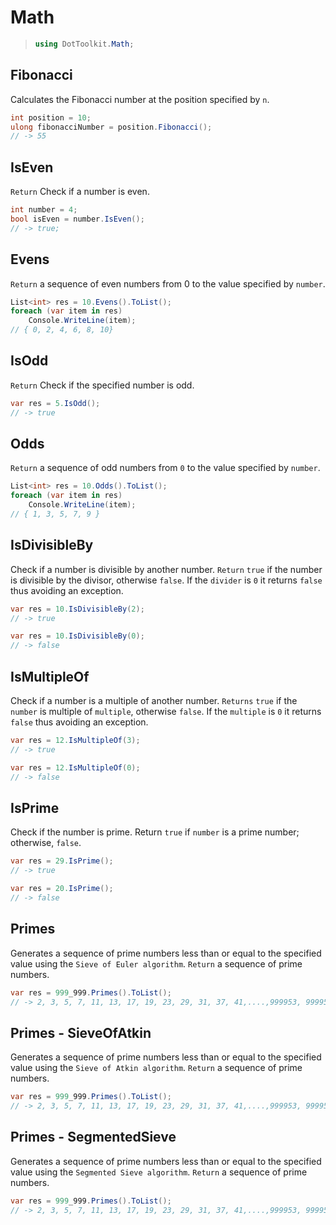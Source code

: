 # Math
> ```csharp
> using DotToolkit.Math;
> ```

## Fibonacci
Calculates the Fibonacci number at the position specified by `n`.
```csharp
int position = 10;
ulong fibonacciNumber = position.Fibonacci();
// -> 55
```

## IsEven
`Return` Check if a number is even.
```csharp
int number = 4;
bool isEven = number.IsEven();
// -> true;
```

## Evens
`Return` a sequence of even numbers from 0 to the value specified by `number`.
```csharp
List<int> res = 10.Evens().ToList();
foreach (var item in res)
    Console.WriteLine(item);
// { 0, 2, 4, 6, 8, 10}
```

## IsOdd
`Return` Check if the specified number is odd.
```csharp
var res = 5.IsOdd();
// -> true
```

## Odds
`Return` a sequence of odd numbers from `0` to the value specified by `number`.
```csharp
List<int> res = 10.Odds().ToList();
foreach (var item in res)
    Console.WriteLine(item);
// { 1, 3, 5, 7, 9 }
```

## IsDivisibleBy
Check if a number is divisible by another number. `Return` `true` if the number is divisible by the divisor, otherwise `false`. If the `divider` is `0` it returns `false` thus avoiding an exception.
```csharp
var res = 10.IsDivisibleBy(2);
// -> true

var res = 10.IsDivisibleBy(0);
// -> false
```

## IsMultipleOf
Check if a number is a multiple of another number. `Returns` `true` if the `number` is multiple of `multiple`, otherwise `false`. If the `multiple` is `0` it returns `false` thus avoiding an exception.
```csharp
var res = 12.IsMultipleOf(3);
// -> true

var res = 12.IsMultipleOf(0);
// -> false
```

## IsPrime
Check if the number is prime. Return `true` if `number` is a prime number; otherwise, `false`.
```csharp
var res = 29.IsPrime();
// -> true

var res = 20.IsPrime();
// -> false
```

## Primes
Generates a sequence of prime numbers less than or equal to the specified value using the `Sieve of Euler algorithm`. `Return` a sequence of prime numbers.
```csharp
var res = 999_999.Primes().ToList();
// -> 2, 3, 5, 7, 11, 13, 17, 19, 23, 29, 31, 37, 41,....,999953, 999959, 999961, 999979, 999983
```

## Primes - SieveOfAtkin
Generates a sequence of prime numbers less than or equal to the specified value using the `Sieve of Atkin algorithm`. `Return` a sequence of prime numbers.
```csharp
var res = 999_999.Primes().ToList();
// -> 2, 3, 5, 7, 11, 13, 17, 19, 23, 29, 31, 37, 41,....,999953, 999959, 999961, 999979, 999983
```

## Primes - SegmentedSieve
Generates a sequence of prime numbers less than or equal to the specified value using the `Segmented Sieve algorithm`. `Return` a sequence of prime numbers.
```csharp
var res = 999_999.Primes().ToList();
// -> 2, 3, 5, 7, 11, 13, 17, 19, 23, 29, 31, 37, 41,....,999953, 999959, 999961, 999979, 999983
```